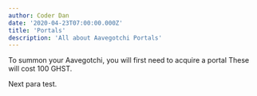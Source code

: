 ```yaml
---
author: Coder Dan
date: '2020-04-23T07:00:00.000Z'
title: 'Portals'
description: 'All about Aavegotchi Portals'
---
```

To summon your Aavegotchi, you will first need to acquire a portal These will cost 100 GHST.

Next para test.
